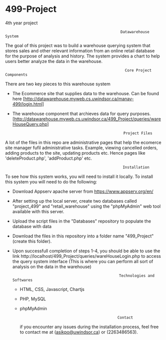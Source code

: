 # 499-Project
4th year project

                                                        Datawarehouse System              
                                      
  The goal of this project was to build a warehouse querying system that stores sales and other relevant information from an online retail database for the purpose of analysis and history. The system provides a chart to help users better analyze the data in the warehouse.
  
  
                                                          Core Project Components
  There are two key pieces to this warehouse system
 
 - The Ecommerce site that supplies data to the warehouse. Can be found here [http://datawarehouse.myweb.cs.uwindsor.ca/manav-499/login.html] 
 - The warehouse component that archieves data for query purposes. [http://datawarehouse.myweb.cs.uwindsor.ca/499_Project/queries/wareHouseQuery.php] 
  
                                                    
                                                         Project Files
A lot of the files in this repo are administrative pages that help the ecomerce site manager fufil administrative tasks. Example, viewing cancelled orders, adding products to the site, updating products etc. Hence pages like 'deleteProduct.php', 'addProduct.php' etc.
 
 
                                                         Installation
                                                           
To see how this system works, you will need to install it locally. To install this system you will need to do the following:

- Download Appserv apache server from https://www.appserv.org/en/

- After setting up the local server, create two databases called "project_499" and "retail_warehouse" using the "phpMyAdmin" web tool       available with this server. 

- Upload the script files in the "Databases" repository to populate the database with data

- Download the files in this repository into a folder name "499_Project" (create this folder).  

- Upon successfull completion of steps 1-4, you should be able to use the link http://localhost/499_Project/queries/wareHouseLogin.php to   access the query system interface (This is where you can perform all sort of analysis on the data in the warehouse)


                                                      Technologies and Softwares
                                                           
  - HTML, CSS, Javascript, Chartjs
  - PHP, MySQL
  - phpMyAdmin
  
                                                            
                                                    Contact
    if you encounter any issues during the installation process, feel free to contact me at (asikpo@uwindsor.ca) or (2263486563). 
  
  
    
